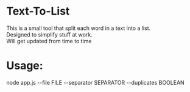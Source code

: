 # Text-To-List

This is a small tool that split each word in a text into a list. <br>
Designed to simplify stuff at work.<br>
Will get updated from time to time<br>


# Usage:
node app.js --file FILE --separator SEPARATOR --duplicates BOOLEAN
